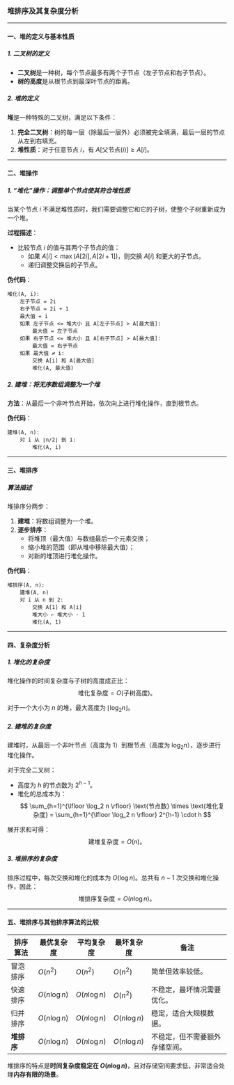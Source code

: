 ### 堆排序及其复杂度分析

---

#### **一、堆的定义与基本性质**

##### **1. 二叉树的定义**

- **二叉树**是一种树，每个节点最多有两个子节点（左子节点和右子节点）。
- **树的高度**是从根节点到最深叶节点的距离。

##### **2. 堆的定义**

**堆**是一种特殊的二叉树，满足以下条件：
1. **完全二叉树**：树的每一层（除最后一层外）必须被完全填满，最后一层的节点从左到右填充。
2. **堆性质**：对于任意节点 $i$，有 $A[\text{父节点}(i)] \geq A[i]$。

---

#### **二、堆操作**

##### **1. “堆化”操作：调整单个节点使其符合堆性质**

当某个节点 $i$ 不满足堆性质时，我们需要调整它和它的子树，使整个子树重新成为一个堆。

**过程描述**：
- 比较节点 $i$ 的值与其两个子节点的值：
  - 如果 $A[i] < \max(A[2i], A[2i+1])$，则交换 $A[i]$ 和更大的子节点。
  - 递归调整交换后的子节点。

**伪代码**：
```plaintext
堆化(A, i):
    左子节点 = 2i
    右子节点 = 2i + 1
    最大值 = i
    如果 左子节点 <= 堆大小 且 A[左子节点] > A[最大值]:
        最大值 = 左子节点
    如果 右子节点 <= 堆大小 且 A[右子节点] > A[最大值]:
        最大值 = 右子节点
    如果 最大值 ≠ i:
        交换 A[i] 和 A[最大值]
        堆化(A, 最大值)
```

##### **2. 建堆：将无序数组调整为一个堆**

**方法**：从最后一个非叶节点开始，依次向上进行堆化操作，直到根节点。

**伪代码**：
```plaintext
建堆(A, n):
    对 i 从 ⌊n/2⌋ 到 1:
        堆化(A, i)
```

---

#### **三、堆排序**

##### **算法描述**

堆排序分两步：
1. **建堆**：将数组调整为一个堆。
2. **逐步排序**：
   - 将堆顶（最大值）与数组最后一个元素交换；
   - 缩小堆的范围（即从堆中移除最大值）；
   - 对新的堆顶进行堆化操作。

**伪代码**：
```plaintext
堆排序(A, n):
    建堆(A, n)
    对 i 从 n 到 2:
        交换 A[1] 和 A[i]
        堆大小 ← 堆大小 - 1
        堆化(A, 1)
```

---

#### **四、复杂度分析**

##### **1. 堆化的复杂度**

堆化操作的时间复杂度与子树的高度成正比：
$$
\text{堆化复杂度} = O(\text{子树高度})。
$$

对于一个大小为 $n$ 的堆，最大高度为 $\lfloor \log_2 n \rfloor$。

##### **2. 建堆的复杂度**

建堆时，从最后一个非叶节点（高度为 1）到根节点（高度为 $\log_2 n$），逐步进行堆化操作。

对于完全二叉树：
- 高度为 $h$ 的节点数为 $2^{h-1}$。
- 堆化的总成本为：
$$
\sum_{h=1}^{\lfloor \log_2 n \rfloor} \text{节点数} \times \text{堆化复杂度}
= \sum_{h=1}^{\lfloor \log_2 n \rfloor} 2^{h-1} \cdot h
$$

展开求和可得：
$$
\text{建堆复杂度} = O(n)。
$$

##### **3. 堆排序的复杂度**

排序过程中，每次交换和堆化的成本为 $O(\log n)$。总共有 $n-1$ 次交换和堆化操作，因此：
$$
\text{堆排序复杂度} = O(n \log n)。
$$

---

#### **五、堆排序与其他排序算法的比较**

| **排序算法**    | **最优复杂度** | **平均复杂度** | **最坏复杂度** | **备注**                        |
|------------------|----------------|----------------|----------------|---------------------------------|
| 冒泡排序         | $O(n^2)$    | $O(n^2)$    | $O(n^2)$    | 简单但效率较低。                |
| 快速排序         | $O(n \log n)$| $O(n \log n)$| $O(n^2)$    | 不稳定，最坏情况需要优化。       |
| 归并排序         | $O(n \log n)$| $O(n \log n)$| $O(n \log n)$| 稳定，适合大规模数据。          |
| **堆排序**       | $O(n \log n)$| $O(n \log n)$| $O(n \log n)$| 不稳定，但不需要额外存储空间。  |

堆排序的特点是**时间复杂度稳定在 $O(n \log n)$**，且对存储空间要求低，非常适合处理**内存有限的场景**。
